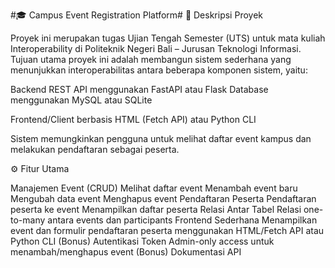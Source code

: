#🎓 Campus Event Registration Platform#
📘 Deskripsi Proyek

Proyek ini merupakan tugas Ujian Tengah Semester (UTS) untuk mata kuliah Interoperability di Politeknik Negeri Bali – Jurusan Teknologi Informasi.
Tujuan utama proyek ini adalah membangun sistem sederhana yang menunjukkan interoperabilitas antara beberapa komponen sistem, yaitu:

Backend REST API menggunakan FastAPI atau Flask
Database menggunakan MySQL atau SQLite

Frontend/Client berbasis HTML (Fetch API) atau Python CLI

Sistem memungkinkan pengguna untuk melihat daftar event kampus dan melakukan pendaftaran sebagai peserta.

⚙️ Fitur Utama

Manajemen Event (CRUD)
Melihat daftar event
Menambah event baru
Mengubah data event
Menghapus event
Pendaftaran Peserta
Pendaftaran peserta ke event
Menampilkan daftar peserta
Relasi Antar Tabel
Relasi one-to-many antara events dan participants
Frontend Sederhana
Menampilkan event dan formulir pendaftaran peserta menggunakan HTML/Fetch API atau Python CLI
(Bonus) Autentikasi Token
Admin-only access untuk menambah/menghapus event
(Bonus) Dokumentasi API

